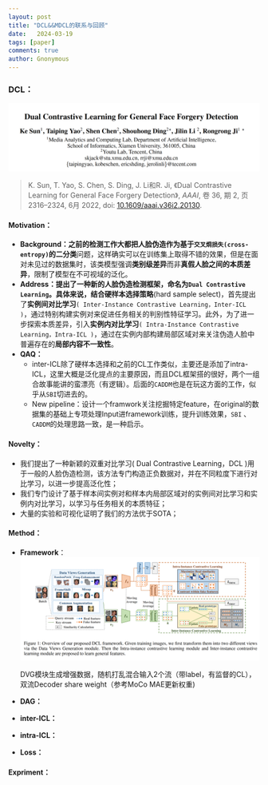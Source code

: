```yaml
---
layout: post
title: "DCL&&MDCL的联系与回顾"
date:   2024-03-19
tags: [paper]
comments: true
author: Gnonymous
---
```


### DCL：

![image-20240320104635957](https://raw.githubusercontent.com/Gnonymous/Gnonymous.github.io/master/images/image-20240320104635957.png)

>K. Sun, T. Yao, S. Chen, S. Ding, J. Li和R. Ji, 《Dual Contrastive Learning for General Face Forgery Detection》, *AAAI*, 卷 36, 期 2, 页 2316–2324, 6月 2022, doi: [10.1609/aaai.v36i2.20130](https://doi.org/10.1609/aaai.v36i2.20130).

#### Motivation：

- **Background：**之前的检测工作大都把人脸伪造作为基于`交叉烱损失(cross-entropy)`的**二分类**问题，这样确实可以在训练集上取得不错的效果，但是在面对未见过的数据集时，该类模型强调**类别级差异**而非**真假人脸之间的本质差异**，限制了模型在不可视域的泛化。
- **Address：**提出了一种新的人脸伪造检测框架，命名为`Dual Contrastive Learning`。具体来说，结合**硬样本选择策略**(hard sample select)，首先提出了**实例间对比学习**`( Inter-Instance Contrastive Learning，Inter-ICL )`，通过特别构建实例对来促进任务相关的判别性特征学习。此外，为了进一步探索本质差异，引入**实例内对比学习**`( Intra-Instance Contrastive Learning，Intra-ICL )`，通过在实例内部构建局部区域对来关注伪造人脸中普遍存在的**局部内容不一致性**。
- **QAQ：**
  - inter-ICL除了硬样本选择和之前的CL工作类似，主要还是添加了intra-ICL，这里大概是泛化提点的主要原因，而且DCL框架搭的很好，两个一组合故事能讲的蛮漂亮（有逻辑）。后面的`CADDM`也是在玩这方面的工作，似乎从`SBI`切进去的。
  - New pipeline：设计一个framwork关注挖掘特定feature，在original的数据集的基础上专项处理Input进framework训练，提升训练效果，`SBI` 、`CADDM`的处理思路一致，是一种启示。

#### Novelty：

* 我们提出了一种新颖的双重对比学习( Dual Contrastive Learning，DCL )用于一般的人脸伪造检测，该方法专门构造正负数据对，并在不同粒度下进行对比学习，以进一步提高泛化性；
* 我们专门设计了基于样本间实例对和样本内局部区域对的实例间对比学习和实例内对比学习，以学习与任务相关的本质特征；
* 大量的实验和可视化证明了我们的方法优于SOTA；

#### Method：

* **Framework**：
  ![image-20240320113404337](https://raw.githubusercontent.com/Gnonymous/Gnonymous.github.io/master/images/DCL_framwork.png)

  DVG模块生成增强数据，随机打乱混合输入2个流（带label，有监督的CL），双流Decoder share weight（参考MoCo MAE更新权重)

* **DAG：**

* **inter-ICL：**

* **intra-ICL：**

* **Loss：**

#### Expriment：